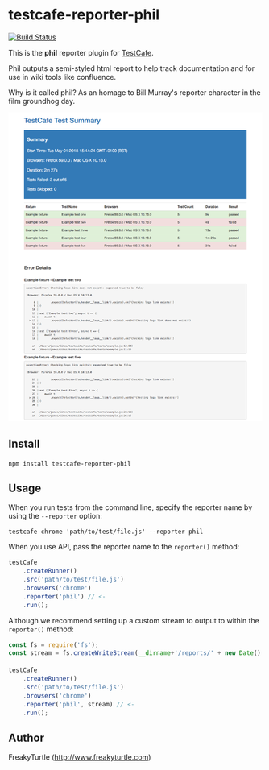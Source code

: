 # testcafe-reporter-phil
[![Build Status](https://travis-ci.org/FreakyTurtle/testcafe-reporter-phil.svg)](https://travis-ci.org/FreakyTurtle/testcafe-reporter-phil)

This is the **phil** reporter plugin for [TestCafe](http://devexpress.github.io/testcafe).

Phil outputs a semi-styled html report to help track documentation and for use in wiki tools like confluence.

Why is it called phil? As an homage to Bill Murray's reporter character in the film groundhog day.

<p align="center">
    <img src="https://github.com/FreakyTurtle/tescafe-reporter-phil/blob/master/media/preview.png?raw=true" alt="preview" />
</p>

## Install

```
npm install testcafe-reporter-phil
```

## Usage

When you run tests from the command line, specify the reporter name by using the `--reporter` option:

```
testcafe chrome 'path/to/test/file.js' --reporter phil
```


When you use API, pass the reporter name to the `reporter()` method:

```js
testCafe
    .createRunner()
    .src('path/to/test/file.js')
    .browsers('chrome')
    .reporter('phil') // <-
    .run();
```

Although we recommend setting up a custom stream to output to within the  `reporter()` method:

```js
const fs = require('fs');
const stream = fs.createWriteStream(__dirname+'/reports/' + new Date().getTime() + '.html')

testCafe
    .createRunner()
    .src('path/to/test/file.js')
    .browsers('chrome')
    .reporter('phil', stream) // <-
    .run();
```

## Author
FreakyTurtle (http://www.freakyturtle.com)
